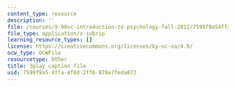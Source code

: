 ```yaml
---
content_type: resource
description: ''
file: /courses/9-00sc-introduction-to-psychology-fall-2011/7599f9a54ffa4f8d2ff6878e7feda873_v4ur5mna060.srt
file_type: application/x-subrip
learning_resource_types: []
license: https://creativecommons.org/licenses/by-nc-sa/4.0/
ocw_type: OCWFile
resourcetype: Other
title: 3play caption file
uid: 7599f9a5-4ffa-4f8d-2ff6-878e7feda873
---
```

